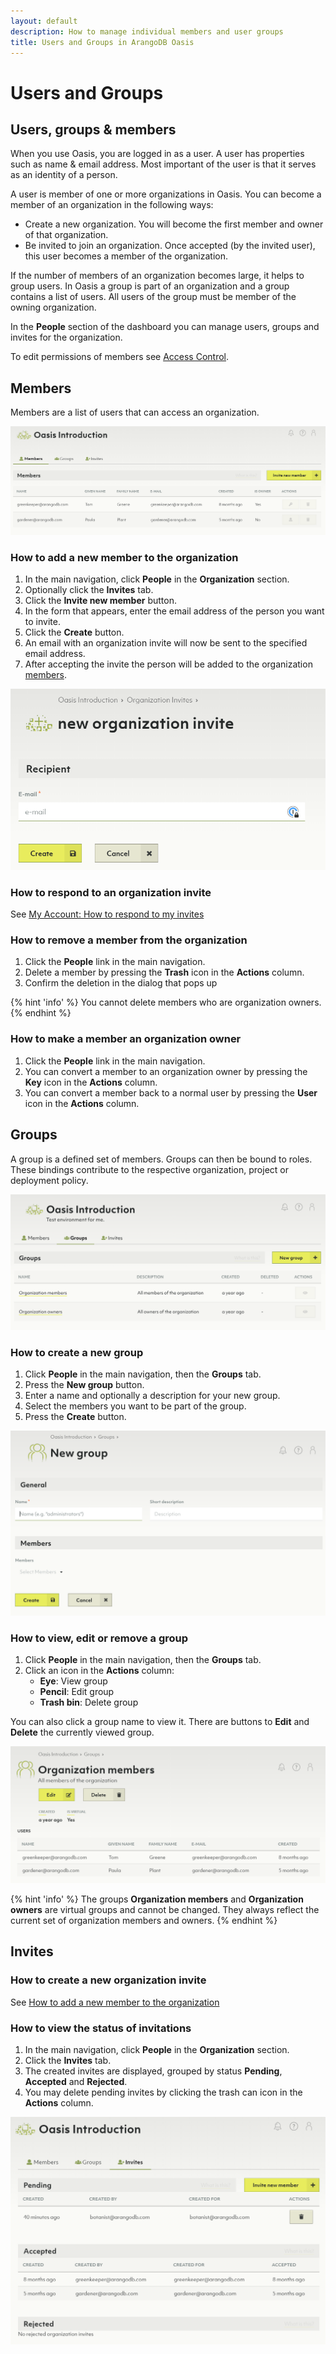 ```yaml
---
layout: default
description: How to manage individual members and user groups
title: Users and Groups in ArangoDB Oasis
---
```

# Users and Groups

## Users, groups & members

When you use Oasis, you are logged in as a user.
A user has properties such as name & email address.
Most important of the user is that it serves as an identity of a person.

A user is member of one or more organizations in Oasis.
You can become a member of an organization in the following ways:

- Create a new organization. You will become the first member and owner of that
  organization.
- Be invited to join an organization. Once accepted (by the invited user), this
  user becomes a member of the organization.

If the number of members of an organization becomes large, it helps to group
users. In Oasis a group is part of an organization and a group contains
a list of users. All users of the group must be member of the owning organization.



In the **People** section of the dashboard you can manage users, groups and
invites for the organization.

To edit permissions of members see [Access Control](access-control.html).

## Members

Members are a list of users that can access an organization.

![Oasis Member Access Control](images/oasis-access-control-members.png)

### How to add a new member to the organization

1. In the main navigation, click __People__ in the __Organization__ section.
2. Optionally click the __Invites__ tab.
3. Click the __Invite new member__ button.
4. In the form that appears, enter the email address of the person you want to
   invite.
5. Click the __Create__ button.
6. An email with an organization invite will now be sent to the specified
   email address.
7. After accepting the invite the person will be added to the organization
   [members](#members).

![Oasis Organization Invites](images/oasis-new-invite.png)

### How to respond to an organization invite

See [My Account: How to respond to my invites](my-account.html#how-to-respond-to-my-invites)

### How to remove a member from the organization

1. Click the __People__ link in the main navigation.
2. Delete a member by pressing the __Trash__ icon in the __Actions__ column.
3. Confirm the deletion in the dialog that pops up

{% hint 'info' %}
You cannot delete members who are organization owners.
{% endhint %}

### How to make a member an organization owner

1. Click the __People__ link in the main navigation.
2. You can convert a member to an organization owner by pressing the __Key__ icon
   in the __Actions__ column.
3. You can convert a member back to a normal user by pressing the __User__ icon
   in the __Actions__ column.

## Groups

A group is a defined set of members. Groups can then be bound to roles. These
bindings contribute to the respective organization, project or deployment policy.

![Oasis Groups](images/oasis-groups.png)

### How to create a new group

1. Click __People__ in the main navigation, then the __Groups__ tab.
2. Press the __New group__ button.
3. Enter a name and optionally a description for your new group.
4. Select the members you want to be part of the group.
5. Press the __Create__ button.

![Oasis New Group](images/oasis-new-group.png)

### How to view, edit or remove a group

1. Click __People__ in the main navigation, then the __Groups__ tab.
2. Click an icon in the __Actions__ column:
   - __Eye__: View group
   - __Pencil__: Edit group
   - __Trash bin__: Delete group

You can also click a group name to view it. There are buttons to __Edit__ and
__Delete__ the currently viewed group.

![Oasis Group](images/oasis-group.png)

{% hint 'info' %}
The groups __Organization members__ and __Organization owners__ are virtual groups
and cannot be changed. They always reflect the current set of organization
members and owners.
{% endhint %}

## Invites

### How to create a new organization invite

See [How to add a new member to the organization](#how-to-add-a-new-member-to-the-organization)

### How to view the status of invitations

1. In the main navigation, click __People__ in the __Organization__ section.
2. Click the __Invites__ tab.
3. The created invites are displayed, grouped by status __Pending__,
   __Accepted__ and __Rejected__.
4. You may delete pending invites by clicking the trash can icon in the
   __Actions__ column.

![Oasis Organization Invites](images/oasis-org-invites.png)
